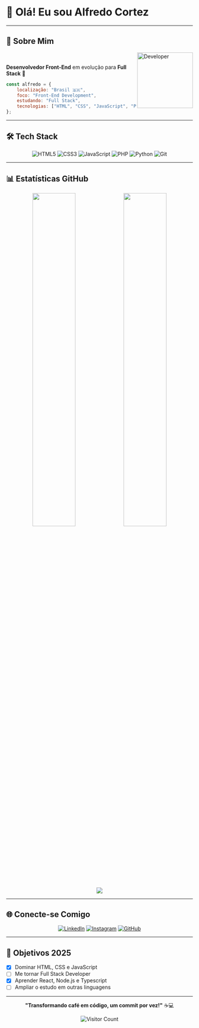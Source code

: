 # 👋 Olá! Eu sou Alfredo Cortez

---

## 🚀 Sobre Mim

<img align="right" alt="Developer" height="150px" src="https://media.giphy.com/media/SWoSkN6DxTszqIKEqv/giphy.gif" />

<br>

**Desenvolvedor Front-End** em evolução para **Full Stack** 🚀

```javascript
const alfredo = {
    localização: "Brasil 🇧🇷",
    foco: "Front-End Development",
    estudando: "Full Stack",
    tecnologias: ["HTML", "CSS", "JavaScript", "PHP", "Python"]
};
```

---

## 🛠️ Tech Stack

<div align="center">

![HTML5](https://img.shields.io/badge/HTML5-E34F26?style=for-the-badge&logo=html5&logoColor=white)
![CSS3](https://img.shields.io/badge/CSS3-1572B6?style=for-the-badge&logo=css3&logoColor=white)
![JavaScript](https://img.shields.io/badge/JavaScript-F7DF1E?style=for-the-badge&logo=javascript&logoColor=black)
![PHP](https://img.shields.io/badge/PHP-777BB4?style=for-the-badge&logo=php&logoColor=white)
![Python](https://img.shields.io/badge/Python-3776AB?style=for-the-badge&logo=python&logoColor=white)
![Git](https://img.shields.io/badge/Git-F05032?style=for-the-badge&logo=git&logoColor=white)

</div>

---

## 📊 Estatísticas GitHub

<div align="center">
  <img width="48%" src="https://github-readme-stats.vercel.app/api?username=alfredocortez94&show_icons=true&theme=tokyonight&hide_border=true&count_private=true" />
  <img width="48%" src="https://github-readme-stats.vercel.app/api/top-langs/?username=alfredocortez94&theme=tokyonight&hide_border=true&layout=compact" />
</div>

<div align="center">
  <img src="https://github-readme-streak-stats.herokuapp.com?user=alfredocortez94&theme=tokyonight&hide_border=true" />
</div>

---

## 🌐 Conecte-se Comigo

<div align="center">

[![LinkedIn](https://img.shields.io/badge/LinkedIn-0077B5?style=for-the-badge&logo=linkedin&logoColor=white)](https://www.linkedin.com/in/alfredo-cortezdev/)
[![Instagram](https://img.shields.io/badge/Instagram-E4405F?style=for-the-badge&logo=instagram&logoColor=white)](https://www.instagram.com/alfredocortezdev/)
[![GitHub](https://img.shields.io/badge/GitHub-100000?style=for-the-badge&logo=github&logoColor=white)](https://github.com/alfredocortez94)

</div>

---

## 🎯 Objetivos 2025

- [x] Dominar HTML, CSS e JavaScript
- [ ] Me tornar Full Stack Developer
- [X] Aprender React, Node.js e Typescript
- [ ] Ampliar o estudo em outras linguagens

---

<div align="center">
  
  **"Transformando café em código, um commit por vez!"** ☕💻
  
  ![Visitor Count](https://profile-counter.glitch.me/alfredocortez94/count.svg)
  
</div>
